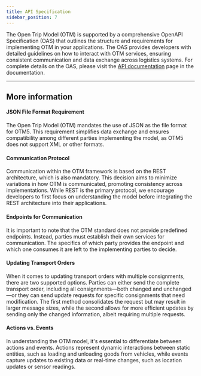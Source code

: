 ```yaml
---
title: API Specification
sidebar_position: 7
---
```


 The Open Trip Model (OTM) is supported by a comprehensive OpenAPI Specification (OAS) that outlines the structure and requirements for implementing OTM in your applications. The OAS provides developers with detailed guidelines on how to interact with OTM services, ensuring consistent communication and data exchange across logistics systems. For complete details on the OAS, please visit the [API documentation](/API) page in the documentation.

---
More information
------

#### JSON File Format Requirement
The Open Trip Model (OTM) mandates the use of JSON as the file format for OTM5. This requirement simplifies data exchange and ensures compatibility among different parties implementing the model, as OTM5 does not support XML or other formats.

#### Communication Protocol
Communication within the OTM framework is based on the REST architecture, which is also mandatory. This decision aims to minimize variations in how OTM is communicated, promoting consistency across implementations. While REST is the primary protocol, we encourage developers to first focus on understanding the model before integrating the REST architecture into their applications.

#### Endpoints for Communication
It is important to note that the OTM standard does not provide predefined endpoints. Instead, parties must establish their own services for communication. The specifics of which party provides the endpoint and which one consumes it are left to the implementing parties to decide.

#### Updating Transport Orders
When it comes to updating transport orders with multiple consignments, there are two supported options. Parties can either send the complete transport order, including all consignments—both changed and unchanged—or they can send update requests for specific consignments that need modification. The first method consolidates the request but may result in larger message sizes, while the second allows for more efficient updates by sending only the changed information, albeit requiring multiple requests.

#### Actions vs. Events
In understanding the OTM model, it's essential to differentiate between actions and events. Actions represent dynamic interactions between static entities, such as loading and unloading goods from vehicles, while events capture updates to existing data or real-time changes, such as location updates or sensor readings.